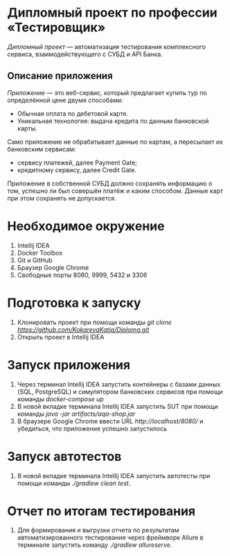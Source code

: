 # Дипломный проект по профессии «Тестировщик»

*Дипломный проект* — автоматизация тестирования комплексного сервиса, взаимодействующего с СУБД и API Банка.

## Описание приложения

*Приложение* — это веб-сервис, который предлагает купить тур по определённой цене двумя способами:

* Обычная оплата по дебетовой карте.
* Уникальная технология: выдача кредита по данным банковской карты.


Само приложение не обрабатывает данные по картам, а пересылает их банковским сервисам:
* сервису платежей, далее Payment Gate;
* кредитному сервису, далее Credit Gate.


Приложение в собственной СУБД должно сохранять информацию о том, успешно ли был совершён платёж и каким способом. Данные карт при этом сохранять не допускается.


# Необходимое окружение
1. Intellij IDEA
2. Docker Toolbox
3. Git и GitHub
4. Браузер Google Chrome
5. Свободные порты  8080, 9999, 5432 и 3306

# Подготовка к запуску
1. Клонировать проект при помощи команды *git clone https://github.com/KokarevaKatja/Diploma.git*
2. Открыть проект в Intellij IDEA

# Запуск приложения
1. Через терминал Intellij IDEA запустить контейнеры с базами данных (SQL, PostgreSQL) и симулятором банковских сервисов при помощи команды *docker-compose up*
2. В новой вкладке терминала Intellij IDEA запустить SUT при помощи команды *java -jar artifacts/aqa-shop.jar*
3. В браузере Google Сhrome ввести URL *http://localhost/8080/* и убедиться, что приложение успешно запустилось

# Запуск автотестов
1. В новой вкладке терминала Intellij IDEA запустить автотесты при помощи команды *./gradlew clean test*.

# Отчет по итогам тестирования
1. Для формирования и выгрузки отчета по результатам автоматизированного тестирования через фреймворк Allure в терминале запустить команду *./gradlew allureserve*.
